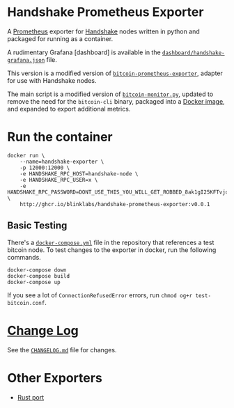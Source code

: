 # Handshake Prometheus Exporter

A [Prometheus] exporter for [Handshake] nodes written in python and packaged for running as a container.

A rudimentary Grafana [dashboard] is available in the [`dashboard/handshake-grafana.json`](dashboard/handshake-grafana.json)
file.

This version is a modified version of [`bitcoin-prometheus-exporter`][source-repo], adapter for use with Handshake nodes.

The main script is a modified version of [`bitcoin-monitor.py`][source-gist], updated to remove the need for the
`bitcoin-cli` binary, packaged into a [Docker image][docker-image], and expanded to export additional metrics.

[Handshake]: https://handshake.org/
[Prometheus]: https://github.com/prometheus/prometheus
[docker-image]: http://ghcr.io/blinklabs/handshake-prometheus-exporter
[source-repo]: https://github.com/jvstein/bitcoin-prometheus-exporter
[source-gist]: https://gist.github.com/ageis/a0623ae6ec9cfc72e5cb6bde5754ab1f
[python-bitcoinlib]: https://github.com/petertodd/python-bitcoinlib

# Run the container
```
docker run \
    --name=handshake-exporter \
    -p 12000:12000 \
    -e HANDSHAKE_RPC_HOST=handshake-node \
    -e HANDSHAKE_RPC_USER=x \
    -e HANDSHAKE_RPC_PASSWORD=DONT_USE_THIS_YOU_WILL_GET_ROBBED_8ak1gI25KFTvjovL3gAM967mies3E= \
    http://ghcr.io/blinklabs/handshake-prometheus-exporter:v0.0.1
```

## Basic Testing
There's a [`docker-compose.yml`](docker-compose.yml) file in the repository that references a test bitcoin node. To
test changes to the exporter in docker, run the following commands.

```
docker-compose down
docker-compose build
docker-compose up
```

If you see a lot of `ConnectionRefusedError` errors, run `chmod og+r test-bitcoin.conf`.

# [Change Log](CHANGELOG.md)
See the [`CHANGELOG.md`](CHANGELOG.md) file for changes.

# Other Exporters
 - [Rust port](https://github.com/eburghar/bitcoin-exporter)
